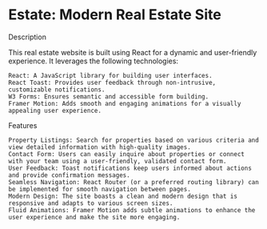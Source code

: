 # Estate: Modern Real Estate Site

Description

This real estate website is built using React for a dynamic and user-friendly experience. It leverages the following technologies:

    React: A JavaScript library for building user interfaces.
    React Toast: Provides user feedback through non-intrusive, customizable notifications.
    W3 Forms: Ensures semantic and accessible form building.
    Framer Motion: Adds smooth and engaging animations for a visually appealing user experience.

Features

    Property Listings: Search for properties based on various criteria and view detailed information with high-quality images.
    Contact Form: Users can easily inquire about properties or connect with your team using a user-friendly, validated contact form.
    User Feedback: Toast notifications keep users informed about actions and provide confirmation messages.
    Seamless Navigation: React Router (or a preferred routing library) can be implemented for smooth navigation between pages.
    Modern Design: The site boasts a clean and modern design that is responsive and adapts to various screen sizes.
    Fluid Animations: Framer Motion adds subtle animations to enhance the user experience and make the site more engaging.
